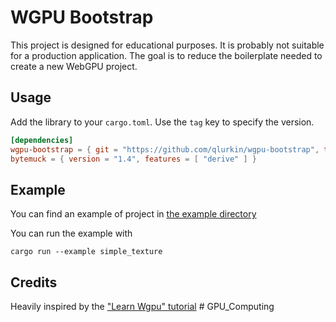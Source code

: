# WGPU Bootstrap

This project is designed for educational purposes. It is probably not suitable for a production application.
The goal is to reduce the boilerplate needed to create a new WebGPU project.

## Usage

Add the library to your `cargo.toml`. Use the `tag` key to specify the version.

```toml
[dependencies]
wgpu-bootstrap = { git = "https://github.com/qlurkin/wgpu-bootstrap", tag = "v0.1.22" }
bytemuck = { version = "1.4", features = [ "derive" ] }
```

## Example

You can find an example of project in [the example directory](https://github.com/qlurkin/wgpu-bootstrap/tree/main/examples)

You can run the example with

```shell
cargo run --example simple_texture
```

## Credits

Heavily inspired by the ["Learn Wgpu" tutorial](https://sotrh.github.io/learn-wgpu)
#   G P U _ C o m p u t i n g  
 